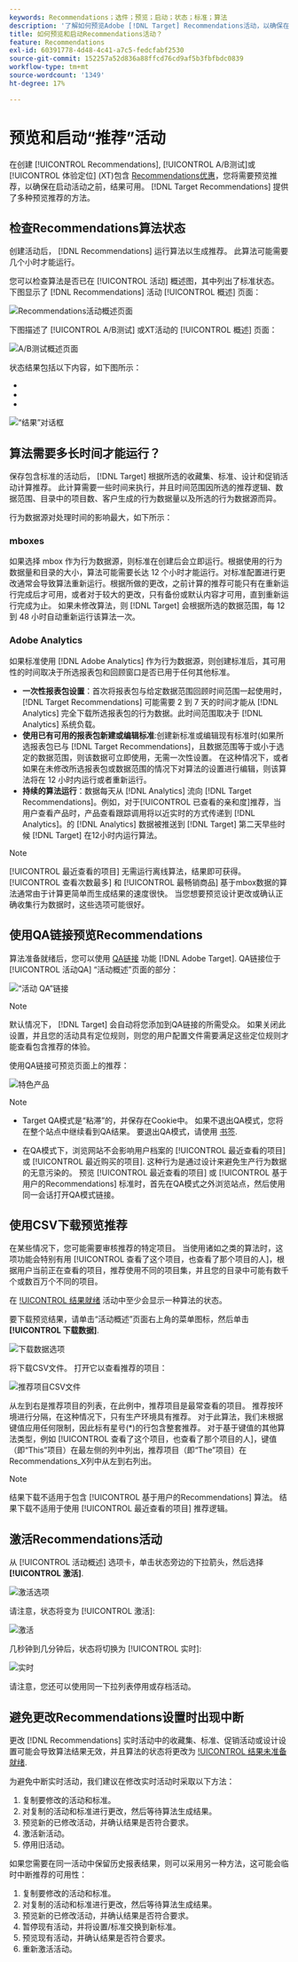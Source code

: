 ```yaml
---
keywords: Recommendations；选件；预览；启动；状态；标准；算法
description: '了解如何预览Adobe [!DNL Target] Recommendations活动，以确保在启动活动之前可以获得结果。 '
title: 如何预览和启动Recommendations活动？
feature: Recommendations
exl-id: 60391778-4d48-4c41-a7c5-fedcfabf2530
source-git-commit: 152257a52d836a88ffcd76cd9af5b3fbfbdc0839
workflow-type: tm+mt
source-wordcount: '1349'
ht-degree: 17%

---
```


# 预览和启动“推荐”活动

在创建 [!UICONTROL Recommendations], [!UICONTROL A/B测试]或 [!UICONTROL 体验定位] (XT)包含 [Recommendations优惠](/help/main/c-recommendations/recommendations-as-an-offer.md)，您将需要预览推荐，以确保在启动活动之前，结果可用。 [!DNL Target Recommendations] 提供了多种预览推荐的方法。

## 检查Recommendations算法状态

创建活动后， [!DNL Recommendations] 运行算法以生成推荐。 此算法可能需要几个小时才能运行。

您可以检查算法是否已在 [!UICONTROL 活动] 概述图，其中列出了标准状态。 下图显示了 [!DNL Recommendations] 活动 [!UICONTROL 概述] 页面：

![Recommendations活动概述页面](/help/main/c-recommendations/t-create-recs-activity/assets/recs-overview.png)

下图描述了 [!UICONTROL A/B测试] 或XT活动的 [!UICONTROL 概述] 页面：

![A/B测试概述页面](/help/main/c-recommendations/t-create-recs-activity/assets/ab-overview.png)

状态结果包括以下内容，如下图所示：

* [!UICONTROL 结果就绪]:指示算法已返回结果
* [!UICONTROL 结果未准备就绪]:表示算法尚未完成运行。
* [!UICONTROL 馈送失败]:指示无法检索自定义标准信息源文件。

![“结果”对话框](/help/main/c-recommendations/c-algorithms/assets/criteria_status_multi.png)

## 算法需要多长时间才能运行？

保存包含标准的活动后， [!DNL Target] 根据所选的收藏集、标准、设计和促销活动计算推荐。 此计算需要一些时间来执行，并且时间范围因所选的推荐逻辑、数据范围、目录中的项目数、客户生成的行为数据量以及所选的行为数据源而异。

行为数据源对处理时间的影响最大，如下所示：

### mboxes

如果选择 mbox 作为行为数据源，则标准在创建后会立即运行。根据使用的行为数据量和目录的大小，算法可能需要长达 12 个小时才能运行。对标准配置进行更改通常会导致算法重新运行。根据所做的更改，之前计算的推荐可能只有在重新运行完成后才可用，或者对于较大的更改，只有备份或默认内容才可用，直到重新运行完成为止。 如果未修改算法，则 [!DNL Target] 会根据所选的数据范围，每 12 到 48 小时自动重新运行该算法一次。

### Adobe Analytics

如果标准使用 [!DNL Adobe Analytics] 作为行为数据源，则创建标准后，其可用性的时间取决于所选报表包和回顾窗口是否已用于任何其他标准。

* **一次性报表包设置**：首次将报表包与给定数据范围回顾时间范围一起使用时，[!DNL Target Recommendations] 可能需要 2 到 7 天的时间才能从 [!DNL Analytics] 完全下载所选报表包的行为数据。此时间范围取决于 [!DNL Analytics] 系统负载。
* **使用已有可用的报表包新建或编辑标准**:创建新标准或编辑现有标准时(如果所选报表包已与 [!DNL Target Recommendations]，且数据范围等于或小于选定的数据范围，则该数据可立即使用，无需一次性设置。 在这种情况下，或者如果在未修改所选报表包或数据范围的情况下对算法的设置进行编辑，则该算法将在 12 小时内运行或者重新运行。
* **持续的算法运行**：数据每天从 [!DNL Analytics] 流向 [!DNL Target Recommendations]。例如，对于[!UICONTROL 已查看的亲和度]推荐，当用户查看产品时，产品查看跟踪调用将以近实时的方式传递到 [!DNL Analytics]。的 [!DNL Analytics] 数据被推送到 [!DNL Target] 第二天早些时候 [!DNL Target] 在12小时内运行算法。

>[!NOTE]
>
>[!UICONTROL 最近查看的项目] 无需运行离线算法，结果即可获得。 [!UICONTROL 查看次数最多] 和 [!UICONTROL 最畅销商品] 基于mbox数据的算法通常由于计算更简单而生成结果的速度很快。 当您想要预览设计更改或确认正确收集行为数据时，这些选项可能很好。

## 使用QA链接预览Recommendations

算法准备就绪后，您可以使用 [QA链接](/help/main/c-activities/c-activity-qa/activity-qa.md) 功能 [!DNL Adobe Target]. QA链接位于 [!UICONTROL 活动QA] “活动概述”页面的部分：

![“活动 QA”链接](/help/main/c-recommendations/t-create-recs-activity/assets/qa-link.png)

>[!NOTE]
>
>默认情况下， [!DNL Target] 会自动将您添加到QA链接的所需受众。 如果关闭此设置，并且您的活动具有定位规则，则您的用户配置文件需要满足这些定位规则才能查看包含推荐的体验。

使用QA链接可预览页面上的推荐：

![特色产品](/help/main/c-recommendations/t-create-recs-activity/assets/featured-products.png)

>[!NOTE]
>
>* Target QA模式是“粘滞”的，并保存在Cookie中。 如果不退出QA模式，您将在整个站点中继续看到QA结果。 要退出QA模式，请使用 [书签](/help/main/c-activities/c-activity-qa/activity-qa-bookmark.md).
>
>* 在QA模式下，浏览网站不会影响用户档案的 [!UICONTROL 最近查看的项目] 或 [!UICONTROL 最近购买的项目]. 这种行为是通过设计来避免生产行为数据的无意污染的。 预览 [!UICONTROL 最近查看的项目] 或 [!UICONTROL 基于用户的Recommendations] 标准时，首先在QA模式之外浏览站点，然后使用同一会话打开QA模式链接。


## 使用CSV下载预览推荐

在某些情况下，您可能需要审核推荐的特定项目。 当使用诸如之类的算法时，这项功能会特别有用 [!UICONTROL 查看了这个项目，也查看了那个项目的人]，根据用户当前正在查看的项目，推荐使用不同的项目集，并且您的目录中可能有数千个或数百万个不同的项目。

在 [!UICONTROL 结果就绪] 活动中至少会显示一种算法的状态。

要下载预览结果，请单击“活动概述”页面右上角的菜单图标，然后单击 **[!UICONTROL 下载数据]**.

![下载数据选项](/help/main/c-recommendations/t-create-recs-activity/assets/download-data.png)

将下载CSV文件。 打开它以查看推荐的项目：

![推荐项目CSV文件](/help/main/c-recommendations/t-create-recs-activity/assets/recommended-items.png)

从左到右是推荐项目的列表，在此例中，推荐项目是最常查看的项目。 推荐按环境进行分隔，在这种情况下，只有生产环境具有推荐。 对于此算法，我们未根据键值应用任何限制，因此标有星号(*)的行包含整套推荐。 对于基于键值的其他算法类型，例如 [!UICONTROL 查看了这个项目，也查看了那个项目的人]，键值（即“This”项目）在最左侧的列中列出，推荐项目（即“The”项目）在Recommendations_X列中从左到右列出。

>[!NOTE]
>
>结果下载不适用于包含 [!UICONTROL 基于用户的Recommendations] 算法。 结果下载不适用于使用 [!UICONTROL 最近查看的项目] 推荐逻辑。

## 激活Recommendations活动

从 [!UICONTROL 活动概述] 选项卡，单击状态旁边的下拉箭头，然后选择 **[!UICONTROL 激活]**.

![激活选项](/help/main/c-recommendations/t-create-recs-activity/assets/activate.png)

请注意，状态将变为 [!UICONTROL 激活]:

![激活](/help/main/c-recommendations/t-create-recs-activity/assets/activating.png)

几秒钟到几分钟后，状态将切换为 [!UICONTROL 实时]:

![实时](/help/main/c-recommendations/t-create-recs-activity/assets/live.png)

请注意，您还可以使用同一下拉列表停用或存档活动。

## 避免更改Recommendations设置时出现中断

更改 [!DNL Recommendations] 实时活动中的收藏集、标准、促销活动或设计设置可能会导致算法结果无效，并且算法的状态将更改为 [!UICONTROL 结果未准备就绪].

为避免中断实时活动，我们建议在修改实时活动时采取以下方法：

1. 复制要修改的活动和标准。
1. 对复制的活动和标准进行更改，然后等待算法生成结果。
1. 预览新的已修改活动，并确认结果是否符合要求。
1. 激活新活动。
1. 停用旧活动。

如果您需要在同一活动中保留历史报表结果，则可以采用另一种方法，这可能会临时中断推荐的可用性：

1. 复制要修改的活动和标准。
1. 对复制的活动和标准进行更改，然后等待算法生成结果。
1. 预览新的已修改活动，并确认结果是否符合要求。
1. 暂停现有活动，并将设置/标准交换到新标准。
1. 预览现有活动，并确认结果是否符合要求。
1. 重新激活活动。

